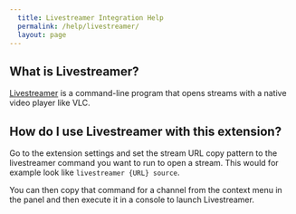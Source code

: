 ```yaml
---
  title: Livestreamer Integration Help
  permalink: /help/livestreamer/
  layout: page
---
```

## What is Livestreamer?
[Livestreamer](http://livestreamer.io) is a command-line program that opens
streams with a native video player like VLC.

## How do I use Livestreamer with this extension?
Go to the extension settings and set the stream URL copy pattern to the livestreamer
command you want to run to open a stream. This would for example look like `livestreamer {URL} source`.

You can then copy that command for a channel from the context menu in the panel
and then execute it in a console to launch Livestreamer.
